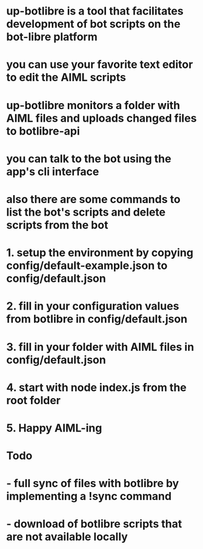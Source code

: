 # up-botlibre is a tool that facilitates development of bot scripts on the bot-libre platform
#
# you can use your favorite text editor to edit the AIML scripts
#
# up-botlibre monitors a folder with AIML files and uploads changed files to botlibre-api
#
# you can talk to the bot using the app's cli interface
# also there are some commands to list the bot's scripts and delete scripts from the bot
#
#  1. setup the environment by copying config/default-example.json to config/default.json
#  2. fill in your configuration values from botlibre in config/default.json
#  3. fill in your folder with AIML files in config/default.json
#  4. start with node index.js from the root folder
#  5. Happy AIML-ing

# Todo
# - full sync of  files with botlibre by implementing a !sync command
# - download of botlibre scripts that are not available locally
